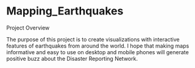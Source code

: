 # Mapping_Earthquakes
Project Overview

The purpose of this project is to create visualizations with interactive features of earthquakes from around the world. I hope that making maps informative and easy to use on desktop and mobile phones will generate positive buzz about the Disaster Reporting Network.
